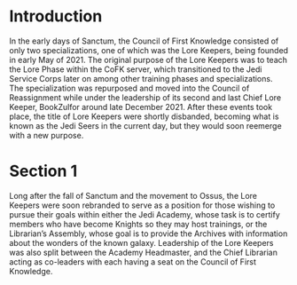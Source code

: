 # Introduction

In the early days of Sanctum, the Council of First Knowledge consisted of only two specializations, one of which was the Lore Keepers, being founded in early May of 2021.
The original purpose of the Lore Keepers was to teach the Lore Phase within the CoFK server, which transitioned to the Jedi Service Corps later on among other training phases and specializations.
The specialization was repurposed and moved into the Council of Reassignment while under the leadership of its second and last Chief Lore Keeper, BookZulfor around late December 2021.
After these events took place, the title of Lore Keepers were shortly disbanded, becoming what is known as the Jedi Seers in the current day, but they would soon reemerge with a new purpose.

# Section 1

Long after the fall of Sanctum and the movement to Ossus, the Lore Keepers were soon rebranded to serve as a position for those wishing to pursue their goals within either the Jedi Academy, whose task is to certify members who have become Knights so they may host trainings, or the Librarian’s Assembly, whose goal is to provide the Archives with information about the wonders of the known galaxy.
Leadership of the Lore Keepers was also split between the Academy Headmaster, and the Chief Librarian acting as co-leaders with each having a seat on the Council of First Knowledge.
